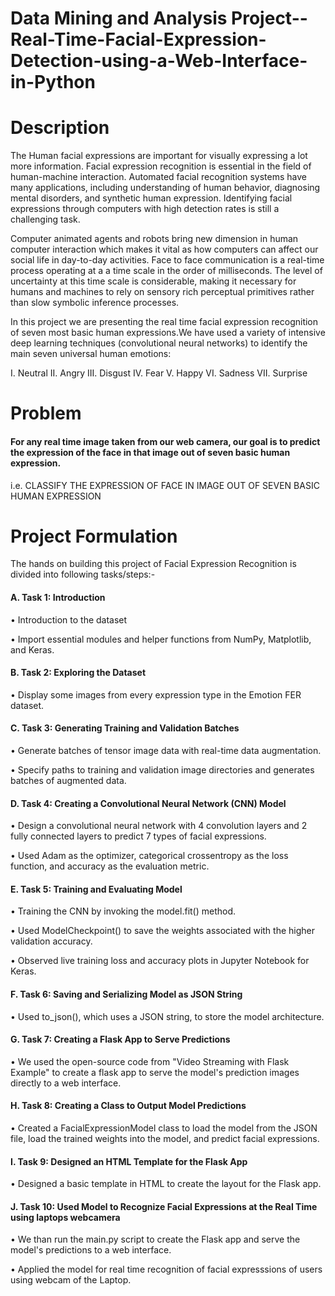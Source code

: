# Data Mining and Analysis Project--Real-Time-Facial-Expression-Detection-using-a-Web-Interface-in-Python

# Description
The Human facial expressions are important for visually expressing a lot more information. Facial expression recognition is essential in the field of human-machine interaction. Automated facial recognition systems have many applications, including understanding of human behavior, diagnosing mental disorders, and synthetic human expression. Identifying facial expressions through computers with high detection rates is still a challenging task.

Computer animated agents and robots bring new dimension in human computer interaction which makes it vital as how computers can affect our social life in day-to-day activities. Face to face communication is a real-time process operating at a a time scale in the order of milliseconds. The level of uncertainty at this time scale is considerable, making it necessary for humans and machines to rely on sensory rich perceptual primitives rather than slow symbolic inference processes.

In this project we are presenting the real time facial expression recognition of seven most basic human expressions.We have used a variety of intensive deep learning techniques (convolutional neural networks) to identify the main seven universal human emotions: 

I. Neutral II. Angry III. Disgust IV. Fear V. Happy VI. Sadness VII. Surprise

# Problem
#### For any real time image taken from our web camera, our goal is to predict the expression of the face in that image out of seven basic human expression.
 i.e. CLASSIFY THE EXPRESSION OF FACE IN IMAGE OUT OF SEVEN BASIC HUMAN EXPRESSION
# Project Formulation

The hands on building this project of Facial Expression Recognition is divided into following tasks/steps:-

#### A.	Task 1: Introduction 
•	Introduction to the dataset

•	Import essential modules and helper functions from NumPy, Matplotlib, and Keras.

#### B.	Task 2: Exploring the Dataset
•	Display some images from every expression type in the Emotion FER dataset.

#### C.	Task 3: Generating Training and Validation Batches
•	Generate batches of tensor image data with real-time data augmentation.

•	Specify paths to training and validation image directories and generates batches of augmented data.

#### D.	Task 4: Creating a Convolutional Neural Network (CNN) Model
•	Design a convolutional neural network with 4 convolution layers and 2 fully connected layers to predict 7 types of facial expressions.

•	Used Adam as the optimizer, categorical crossentropy as the loss function, and accuracy as the evaluation metric.

#### E.	Task 5: Training and Evaluating Model
•	Training the CNN by invoking the model.fit() method.

•	Used ModelCheckpoint() to save the weights associated with the higher validation accuracy.

•	Observed live training loss and accuracy plots in Jupyter Notebook for Keras.

#### F.	Task 6: Saving and Serializing Model as JSON String
•	Used to_json(), which uses a JSON string, to store the model architecture.

#### G.	Task 7: Creating a Flask App to Serve Predictions
•	We used the open-source code from "Video Streaming with Flask Example" to create a flask app to serve the model's prediction images directly to a web interface.

#### H.	Task 8: Creating a Class to Output Model Predictions
•	Created a FacialExpressionModel class to load the model from the JSON file, load the trained weights into the model, and predict facial expressions.

#### I.	Task 9: Designed an HTML Template for the Flask App
•	Designed a basic template in HTML to create the layout for the Flask app.

#### J.	Task 10: Used Model to Recognize Facial Expressions at the Real Time using laptops webcamera
•	We than run the main.py script to create the Flask app and serve the model's predictions to a web interface.

•	Applied the model for real time recognition of facial expresssions of users using webcam of the Laptop.


